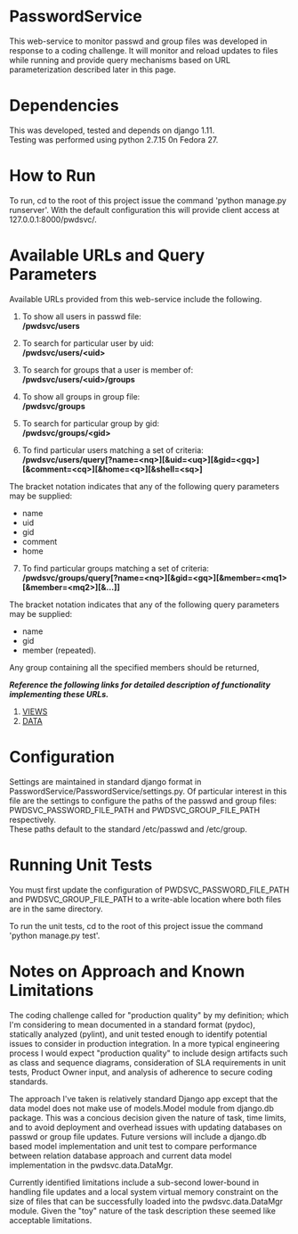 # PasswordService
This web-service to monitor passwd and group files was developed in response to a coding challenge.
It will monitor and reload updates to files while running and provide query mechanisms based on URL parameterization described later in this page.

# Dependencies
This was developed, tested and depends on django 1.11.  
Testing was performed using python 2.7.15 0n Fedora 27.

# How to Run
To run, cd to the root of this project issue the command 'python manage.py runserver'.
With the default configuration this will provide client access at 127.0.0.1:8000/pwdsvc/.

# Available URLs and Query Parameters
Available URLs provided from this web-service include the following.

1. To show all users in passwd file:  
**/pwdsvc/users**  

2. To search for particular user by uid:  
**/pwdsvc/users/&lt;uid&gt;**  

3. To search for groups that a user is member of:  
**/pwdsvc/users/&lt;uid&gt;/groups**  

4. To show all groups in group file:  
**/pwdsvc/groups**  

5. To search for particular group by gid:  
**/pwdsvc/groups/&lt;gid&gt;**  

6. To find particular users matching a set of criteria:  
**/pwdsvc/users/query[?name=&lt;nq>][&amp;uid=&lt;uq&gt;][&amp;gid=&lt;gq&gt;][&amp;comment=&lt;cq&gt;][&amp;home=&lt;q&gt;][&shell=&lt;sq&gt;]**  

  The bracket notation indicates that any of the following query parameters may be supplied:  
   
   - name
   - uid
   - gid
   - comment
   - home  

7. To find particular groups matching a set of criteria:  
**/pwdsvc/groups/query[?name=&lt;nq&gt;][&gid=&lt;gq&gt;][&member=&lt;mq1&gt;[&member=&lt;mq2&gt;][&...]]**  
  
  The bracket notation indicates that any of the following query parameters may be supplied:
  
   - name
   - gid
   - member (repeated).  

  Any group containing all the specified members should be returned,  

__*Reference the following links for detailed description of functionality implementing these URLs.*__  
1. [VIEWS](VIEWS.md)  
2. [DATA](DATA.md)
  
# Configuration
Settings are maintained in standard django format in PasswordService/PasswordService/settings.py.
Of particular interest in this file are the settings to configure the paths of the passwd and group files: PWDSVC_PASSWORD_FILE_PATH and PWDSVC_GROUP_FILE_PATH respectively.  
These paths default to the standard /etc/passwd and /etc/group.

# Running Unit Tests
You must first update the configuration of PWDSVC_PASSWORD_FILE_PATH and PWDSVC_GROUP_FILE_PATH to a write-able location where both files are in the same directory.

To run the unit tests, cd to the root of this project issue the command 'python manage.py test'.

# Notes on Approach and Known Limitations
The coding challenge called for "production quality" by my definition; which I'm considering to mean documented in a standard format (pydoc), statically analyzed (pylint), and unit tested enough to identify potential issues to consider in production integration.  In a more typical engineering process I would expect "production quality" to include design artifacts such as class and sequence diagrams, consideration of SLA requirements in unit tests, Product Owner input, and analysis of adherence to secure coding standards.

The approach I've taken is relatively standard Django app except that the data model does not make use of models.Model module from django.db package.  This was a concious decision given the nature of task, time limits, and to avoid deployment and overhead issues with updating databases on passwd or group file updates.  Future versions will include a django.db based model implementation and unit test to compare performance between relation database approach and current data model implementation in the pwdsvc.data.DataMgr.

Currently identified limitations include a sub-second lower-bound in handling file updates and a local system virtual memory constraint on the size of files that can be successfully loaded into the pwdsvc.data.DataMgr module.  Given the "toy" nature of the task description these seemed like acceptable limitations.
